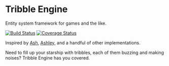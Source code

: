 Tribble Engine
==============

Entity system framework for games and the like.

[![Build Status](https://travis-ci.org/imnotjames/tribble-engine.svg?branch=master)](https://travis-ci.org/imnotjames/tribble-engine)
[![Coverage Status](https://coveralls.io/repos/imnotjames/tribble-engine/badge.png)](https://coveralls.io/r/imnotjames/tribble-engine)

Inspired by [Ash](https://github.com/richardlord/Ash),
[Ashley](https://github.com/stbachmann/ashley), and a handful of other
implementations.

Need to fill up your starship with tribbles, each of them buzzing and making
noises?  Tribble Engine has you covered.

